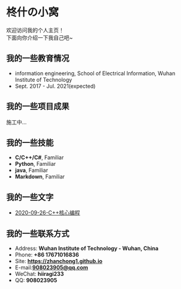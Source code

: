# 柊什の小窝

欢迎访问我的个人主页！  
下面向你介绍一下我自己吧~

<!-- .slide -->

## 我的一些教育情况

- information engineering, School of Electrical Information, Wuhan Institute of Technology
- Sept. 2017 - Jul. 2021(expected)

<!-- .slide -->


## 我的一些项目成果

施工中...

<!-- .slide -->

## 我的一些技能

- **C/C++/C#**, Familiar
- **Python**, Familiar
- **java**, Familiar
- **Markdown**, Familiar

<!-- .slide -->

## 我的一些文字
- [2020-09-26-C++核心编程](https://zhanchong1.github.io/_posts/2020-09-26-C%2B%2B%E6%A0%B8%E5%BF%83%E7%BC%96%E7%A8%8B/)

<!-- .slide -->

## 我的一些联系方式

- Address: **Wuhan Institute of Technology - Wuhan, China**
- Phone: **+86 17671016836**
- Site: **<https://zhanchong1.github.io>**
- E-mail:**[908023905@qq.com](mailto:908023905@qq.com)**
- WeChat: **hiiragi233**
- QQ: **908023905**

